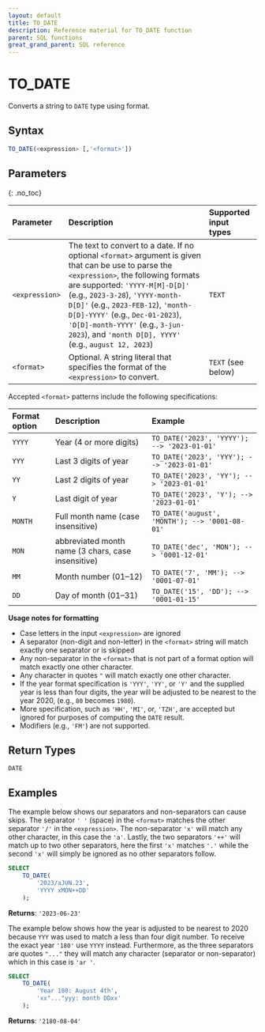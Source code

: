 ```yaml
---
layout: default
title: TO_DATE
description: Reference material for TO_DATE function
parent: SQL functions
great_grand_parent: SQL reference
---
```


# TO_DATE

Converts a string to `DATE` type using format.

## Syntax

```sql
TO_DATE(<expression> [,'<format>'])
```

## Parameters
{: .no_toc}

| Parameter      | Description                                                                                                                                                                                                                                                                                                                                                                         | Supported input types |
| :------------- | :---------------------------------------------------------------------------------------------------------------------------------------------------------------------------------------------------------------------------------------------------------------------------------------------------------------------------------------------------------------------------------- | :-------------------- |
| `<expression>` | The text to convert to a date. If no optional `<format>` argument is given that can be use to parse the `<expression>`, the following formats are supported: `'YYYY-M[M]-D[D]'` (e.g., `2023-3-28`), `'YYYY-month-D[D]'` (e.g., `2023-FEB-12`), `'month-D[D]-YYYY'` (e.g., `Dec-01-2023`), `'D[D]-month-YYYY'` (e.g., `3-jun-2023`), and `'month D[D], YYYY'` (e.g., `august 12, 2023`) | `TEXT`                |
| `<format>`     | Optional. A string literal that specifies the format of the `<expression>` to convert.                                                                                                                                                                                                                                                                                              | `TEXT` (see below)    |

Accepted `<format>` patterns include the following specifications:

| Format option | Description                                        | Example                                        |
| :------------ | :------------------------------------------------- | :--------------------------------------------- |
| `YYYY`        | Year (4 or more digits)                            | `TO_DATE('2023', 'YYYY'); --> '2023-01-01'`    |
| `YYY`         | Last 3 digits of year                              | `TO_DATE('2023', 'YYY'); --> '2023-01-01'`     |
| `YY`          | Last 2 digits of year                              | `TO_DATE('2023', 'YY'); --> '2023-01-01'`      |
| `Y`           | Last digit of year                                 | `TO_DATE('2023', 'Y'); --> '2023-01-01'`       |
| `MONTH`       | Full month name (case insensitive)                 | `TO_DATE('august', 'MONTH'); --> '0001-08-01'` |
| `MON`         | abbreviated month name (3 chars, case insensitive) | `TO_DATE('dec', 'MON'); --> '0001-12-01'`      |
| `MM`          | Month number (01–12)                               | `TO_DATE('7', 'MM'); --> '0001-07-01'`         |
| `DD`          | Day of month (01–31)                               | `TO_DATE('15', 'DD'); --> '0001-01-15'`        |

**Usage notes for formatting**

- Case letters in the input `<expression>` are ignored
- A separator (non-digit and non-letter) in the `<format>` string will match exactly one separator or is skipped
- Any non-separator in the `<format>` that is not part of a format option will match exactly one other character.
- Any character in quotes `"` will match exactly one other character.
- If the year format specification is `'YYY'`, `'YY'`, or `'Y'` and the supplied year is less than four digits, the year will be adjusted to be nearest to the year 2020, (e.g., `80` becomes `1980`).
- More specification, such as `'HH'`, `'MI'`, or, `'TZH'`, are accepted but ignored for purposes of computing the `DATE` result.
- Modifiers (e.g., `'FM'`) are not supported.

## Return Types 
`DATE`

## Examples

The example below shows our separators and non-separators can cause skips. The separator `' '` (space) in the `<format>` matches the other separator `'/'` in the `<expression>`. The non-separator `'x'` will match any other character, in this case the `'a'`. Lastly, the two separators `'++'` will match up to two other separators, here the first `'x'` matches `'.'` while the second `'x'` will simply be ignored as no other separators follow.

```sql
SELECT
    TO_DATE(
        '2023/aJUN.23',
        'YYYY xMON++DD'
    );
```

**Returns**: `'2023-06-23'`

The example below shows how the year is adjusted to be nearest to 2020 because `YYY` was used to match a less than four digit number. To receive the exact year `'180'` use `YYYY` instead.
Furthermore, as the three separators are quotes `"..."` they will match any character (separator or non-separator) which in this case is `'ar '`.

```sql
SELECT
    TO_DATE(
        'Year 180: August 4th',
        'xx"..."yyy: month DDxx'
    );
```

**Returns**: `'2180-08-04'`
